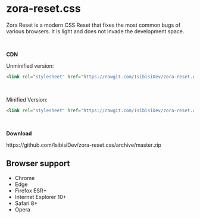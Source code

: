# zora-reset.css
<p>Zora Reset is a modern CSS Reset that fixes the most common bugs of various browsers. It is light and does not invade the development space.</p><br>

<p><strong>CDN</strong></p>
<p>Unminified version:</p>

```html
<link rel="stylesheet" href="https://rawgit.com/IsibisiDev/zora-reset.css/master/zora-reset.css" integrity="sha384-Cp9Wdg0/jwkIXCDkOrHYiDKUfLXtZiEK5ysnqtVRF4DBT2cAvRLYrWbVpcT6WRQo" crossorigin="anonymous">
```
<br>
<p>Minified Version:</p>

```html
<link rel="stylesheet" href="https://rawgit.com/IsibisiDev/zora-reset.css/master/zora-reset.min.css" integrity="sha384-baOFqksGwksnMWlaMBki79fVYK1/3KB6hKiyKIu3vuMCFOim5ym4COilYU9yhUIs" crossorigin="anonymous">
```
<br>
<p><strong>Download</strong></p>
https://github.com/IsibisiDev/zora-reset.css/archive/master.zip

## Browser support

* Chrome
* Edge
* Firefox ESR+
* Internet Explorer 10+
* Safari 8+
* Opera
